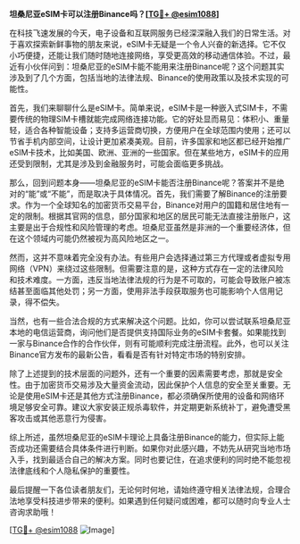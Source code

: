 **坦桑尼亚eSIM卡可以注册Binance吗？[[TG💪+ @esim1088](https://t.me/s/esim1088)]**

在科技飞速发展的今天，电子设备和互联网服务已经深深融入我们的日常生活。对于喜欢探索新鲜事物的朋友来说，eSIM卡无疑是一个令人兴奋的新选择。它不仅小巧便捷，还能让我们随时随地连接网络，享受更高效的移动通信体验。不过，最近有小伙伴问到：坦桑尼亚的eSIM卡能不能用来注册Binance呢？这个问题其实涉及到了几个方面，包括当地的法律法规、Binance的使用政策以及技术实现的可能性。

首先，我们来聊聊什么是eSIM卡。简单来说，eSIM卡是一种嵌入式SIM卡，不需要传统的物理SIM卡槽就能完成网络连接功能。它的好处显而易见：体积小、重量轻，适合各种智能设备；支持多运营商切换，方便用户在全球范围内使用；还可以节省手机内部空间，让设计更加紧凑美观。目前，许多国家和地区都已经开始推广eSIM卡技术，比如美国、欧洲、亚洲的一些国家。但在某些地方，eSIM卡的应用还受到限制，尤其是涉及到金融服务时，可能会面临更多挑战。

那么，回到问题本身——坦桑尼亚的eSIM卡能否注册Binance呢？答案并不是绝对的“能”或“不能”，而是取决于具体情况。首先，我们需要了解Binance的注册要求。作为一个全球知名的加密货币交易平台，Binance对用户的国籍和居住地有一定的限制。根据其官网的信息，部分国家和地区的居民可能无法直接注册账户，这主要是出于合规性和风险管理的考虑。坦桑尼亚虽然是非洲的一个重要经济体，但在这个领域内可能仍然被视为高风险地区之一。

然而，这并不意味着完全没有办法。有些用户会选择通过第三方代理或者虚拟专用网络（VPN）来绕过这些限制。但需要注意的是，这种方式存在一定的法律风险和技术难度。一方面，违反当地法律法规的行为是不可取的，可能会导致账户被冻结甚至面临其他处罚；另一方面，使用非法手段获取服务也可能影响个人信用记录，得不偿失。

当然，也有一些合法合规的方式来解决这个问题。比如，你可以尝试联系坦桑尼亚本地的电信运营商，询问他们是否提供支持国际业务的eSIM卡套餐。如果能找到一家与Binance合作的合作伙伴，则有可能顺利完成注册流程。此外，也可以关注Binance官方发布的最新公告，看看是否有针对特定市场的特别安排。

除了上述提到的技术层面的问题外，还有一个重要的因素需要考虑，那就是安全性。由于加密货币交易涉及大量资金流动，因此保护个人信息的安全至关重要。无论是使用eSIM卡还是其他方式注册Binance，都必须确保所使用的设备和网络环境足够安全可靠。建议大家安装正规杀毒软件，并定期更新系统补丁，避免遭受黑客攻击或其他恶意行为侵害。

综上所述，虽然坦桑尼亚的eSIM卡理论上具备注册Binance的能力，但实际上能否成功还需要结合具体条件进行判断。如果你对此感兴趣，不妨先从研究当地市场入手，找到最适合自己的解决方案。同时也要记住，在追求便利的同时绝不能忽视法律底线和个人隐私保护的重要性。

最后提醒一下各位读者朋友们，无论何时何地，请始终遵守相关法律法规，合理合法地享受科技进步带来的便利。如果遇到任何疑问或困难，都可以随时向专业人士咨询求助哦！

[[TG💪+ @esim1088](https://t.me/s/esim1088) ![Image](https://i.postimg.cc/4NQfJmqS/Snipaste-2025-05-13-00-14-12.png)]